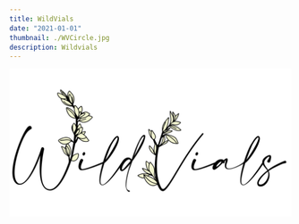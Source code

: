 ```yaml
---
title: WildVials
date: "2021-01-01"
thumbnail: ./WVCircle.jpg
description: Wildvials
---
```


![Clean lines](./WildVialsSource.jpg)
